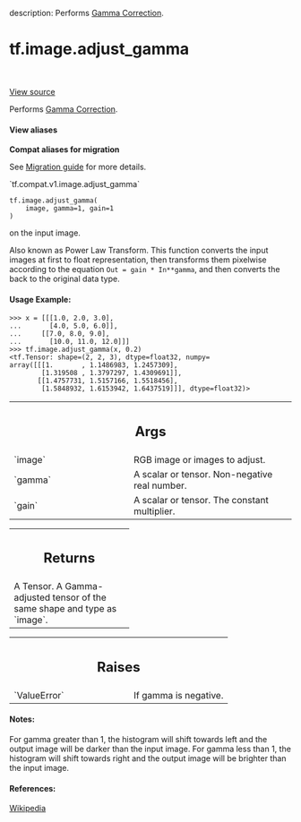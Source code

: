 description: Performs [Gamma Correction](http://en.wikipedia.org/wiki/Gamma_correction).

<div itemscope itemtype="http://developers.google.com/ReferenceObject">
<meta itemprop="name" content="tf.image.adjust_gamma" />
<meta itemprop="path" content="Stable" />
</div>

# tf.image.adjust_gamma

<!-- Insert buttons and diff -->

<table class="tfo-notebook-buttons tfo-api nocontent" align="left">

</table>

<a target="_blank" class="external" href="/code/stable/tensorflow/python/ops/image_ops_impl.py">View source</a>



Performs [Gamma Correction](http://en.wikipedia.org/wiki/Gamma_correction).

<section class="expandable">
  <h4 class="showalways">View aliases</h4>
  <p>
<b>Compat aliases for migration</b>
<p>See
<a href="https://www.tensorflow.org/guide/migrate">Migration guide</a> for
more details.</p>
<p>`tf.compat.v1.image.adjust_gamma`</p>
</p>
</section>

<pre class="devsite-click-to-copy prettyprint lang-py tfo-signature-link">
<code>tf.image.adjust_gamma(
    image, gamma=1, gain=1
)
</code></pre>



<!-- Placeholder for "Used in" -->

on the input image.

Also known as Power Law Transform. This function converts the
input images at first to float representation, then transforms them
pixelwise according to the equation `Out = gain * In**gamma`,
and then converts the back to the original data type.

#### Usage Example:



```
>>> x = [[[1.0, 2.0, 3.0],
...       [4.0, 5.0, 6.0]],
...     [[7.0, 8.0, 9.0],
...       [10.0, 11.0, 12.0]]]
>>> tf.image.adjust_gamma(x, 0.2)
<tf.Tensor: shape=(2, 2, 3), dtype=float32, numpy=
array([[[1.       , 1.1486983, 1.2457309],
        [1.319508 , 1.3797297, 1.4309691]],
       [[1.4757731, 1.5157166, 1.5518456],
        [1.5848932, 1.6153942, 1.6437519]]], dtype=float32)>
```

<!-- Tabular view -->
 <table class="responsive fixed orange">
<colgroup><col width="214px"><col></colgroup>
<tr><th colspan="2"><h2 class="add-link">Args</h2></th></tr>

<tr>
<td>
`image`
</td>
<td>
RGB image or images to adjust.
</td>
</tr><tr>
<td>
`gamma`
</td>
<td>
A scalar or tensor. Non-negative real number.
</td>
</tr><tr>
<td>
`gain`
</td>
<td>
A scalar or tensor. The constant multiplier.
</td>
</tr>
</table>



<!-- Tabular view -->
 <table class="responsive fixed orange">
<colgroup><col width="214px"><col></colgroup>
<tr><th colspan="2"><h2 class="add-link">Returns</h2></th></tr>
<tr class="alt">
<td colspan="2">
A Tensor. A Gamma-adjusted tensor of the same shape and type as `image`.
</td>
</tr>

</table>



<!-- Tabular view -->
 <table class="responsive fixed orange">
<colgroup><col width="214px"><col></colgroup>
<tr><th colspan="2"><h2 class="add-link">Raises</h2></th></tr>

<tr>
<td>
`ValueError`
</td>
<td>
If gamma is negative.
</td>
</tr>
</table>



#### Notes:

For gamma greater than 1, the histogram will shift towards left and
the output image will be darker than the input image.
For gamma less than 1, the histogram will shift towards right and
the output image will be brighter than the input image.


#### References:

[Wikipedia](http://en.wikipedia.org/wiki/Gamma_correction)
